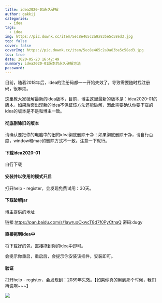 ```yaml
---
title: idea2020-01永久破解
author: gakkij
categories:
  - idea
tags:
  - idea
img: https://pic.downk.cc/item/5ec8e465c2a9a83be5c58ed3.jpg
top: false
cover: false
coverImg: https://pic.downk.cc/item/5ec8e465c2a9a83be5c58ed3.jpg
toc: true
date: 2020-05-23 16:42:49
summary: idea2020-01版本的永久破解方法
password:
---
```


目前，随着2018年后，idea的注册码都一一开始失效了，导致需要随时找注册码，很麻烦。

这里教大家破解最新的idea版本，目前，博主这里最新的版本是：idea2020-01的版本。如果后面出现新的idea不保证该方法还能破解，因此需要确认你要下载的idea的版本是不是和博主一致。

#### 彻底删除旧的版本

请确认要把你的电脑中的旧的idea彻底删除干净！如果彻底删除干净，请自行百度，window和mac的删除方式不一致，注意一下就行。

#### 下载idea2020-01

自行下载

#### 安装并以使用的模式开启

打开help - register，会发现免费试用：30天。

#### 下载破解jar

博主提供的地址

链接:https://pan.baidu.com/s/1awruoCkwcT8d7f0PyCtnaQ  密码:dugy

#### 直接拖到idea中

将下载好的包，直接拖到你的idea中即可。

会提示你重启，重启后，会提示你安装该插件，安装即可。

#### 验证

打开help - register，会发现到：2089年失效。【如果你真的用到那个时候，我们再说啊~~~】

![](https://pic.downk.cc/item/5ec8e6adc2a9a83be5c8d5c7.jpg)


